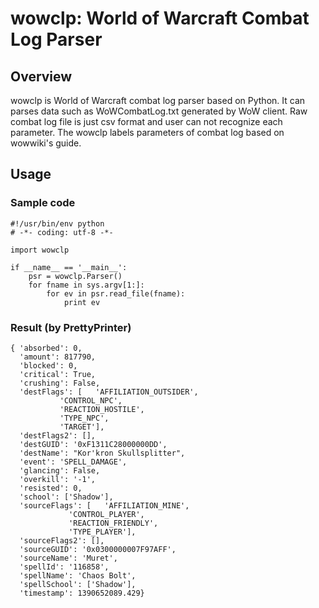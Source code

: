 
wowclp: World of Warcraft Combat Log Parser
==========

Overview
-----

wowclp is World of Warcraft combat log parser based on Python. It can parses data such as WoWCombatLog.txt generated by WoW client. Raw combat log file is just csv format and user can not recognize each parameter. The wowclp labels parameters of combat log based on wowwiki's guide.


Usage
-----

### Sample code

    #!/usr/bin/env python
	# -*- coding: utf-8 -*-

    import wowclp
    
    if __name__ == '__main__':
        psr = wowclp.Parser()
        for fname in sys.argv[1:]:
            for ev in psr.read_file(fname):
                print ev


### Result (by PrettyPrinter)

    { 'absorbed': 0,
      'amount': 817790,
      'blocked': 0,
      'critical': True,
      'crushing': False,
      'destFlags': [   'AFFILIATION_OUTSIDER',
               'CONTROL_NPC',
               'REACTION_HOSTILE',
               'TYPE_NPC',
               'TARGET'],
      'destFlags2': [],
      'destGUID': '0xF1311C28000000DD',
      'destName': "Kor'kron Skullsplitter",
      'event': 'SPELL_DAMAGE',
      'glancing': False,
      'overkill': '-1',
      'resisted': 0,
      'school': ['Shadow'],
      'sourceFlags': [   'AFFILIATION_MINE',
                 'CONTROL_PLAYER',
                 'REACTION_FRIENDLY',
                 'TYPE_PLAYER'],
      'sourceFlags2': [],
      'sourceGUID': '0x0300000007F97AFF',
      'sourceName': 'Muret',
      'spellId': '116858',
      'spellName': 'Chaos Bolt',
      'spellSchool': ['Shadow'],
      'timestamp': 1390652089.429}
